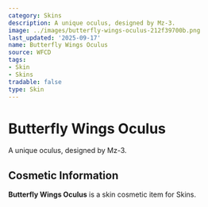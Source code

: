```yaml
---
category: Skins
description: A unique oculus, designed by Mz-3.
image: ../images/butterfly-wings-oculus-212f39700b.png
last_updated: '2025-09-17'
name: Butterfly Wings Oculus
source: WFCD
tags:
- Skin
- Skins
tradable: false
type: Skin
---
```


# Butterfly Wings Oculus

A unique oculus, designed by Mz-3.

## Cosmetic Information

**Butterfly Wings Oculus** is a skin cosmetic item for Skins.

